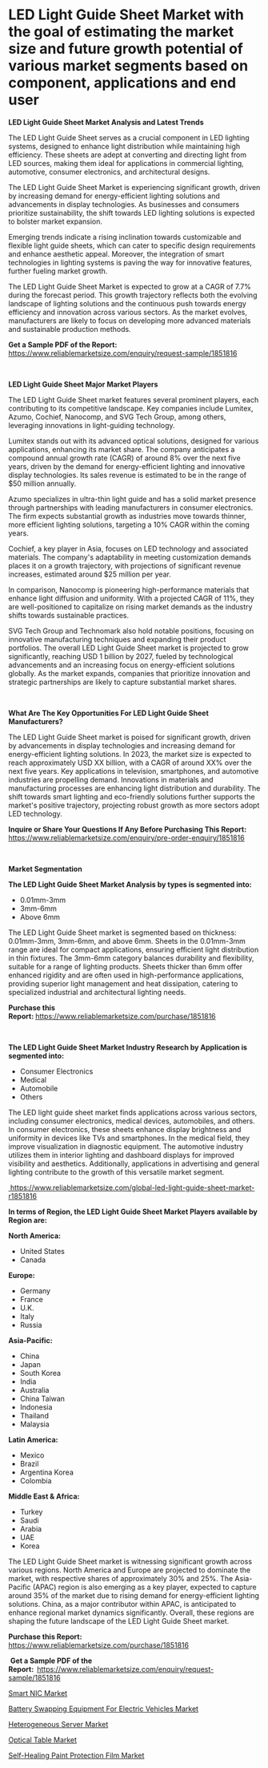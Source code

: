 <p><h1>LED Light Guide Sheet Market with the goal of estimating the market size and future growth potential of various market segments based on component, applications and end user</h1></p><p><strong>LED Light Guide Sheet Market Analysis and Latest Trends</strong></p>
<p><p>The LED Light Guide Sheet serves as a crucial component in LED lighting systems, designed to enhance light distribution while maintaining high efficiency. These sheets are adept at converting and directing light from LED sources, making them ideal for applications in commercial lighting, automotive, consumer electronics, and architectural designs. </p><p>The LED Light Guide Sheet Market is experiencing significant growth, driven by increasing demand for energy-efficient lighting solutions and advancements in display technologies. As businesses and consumers prioritize sustainability, the shift towards LED lighting solutions is expected to bolster market expansion. </p><p>Emerging trends indicate a rising inclination towards customizable and flexible light guide sheets, which can cater to specific design requirements and enhance aesthetic appeal. Moreover, the integration of smart technologies in lighting systems is paving the way for innovative features, further fueling market growth. </p><p>The LED Light Guide Sheet Market is expected to grow at a CAGR of 7.7% during the forecast period. This growth trajectory reflects both the evolving landscape of lighting solutions and the continuous push towards energy efficiency and innovation across various sectors. As the market evolves, manufacturers are likely to focus on developing more advanced materials and sustainable production methods.</p></p>
<p><strong>Get a Sample PDF of the Report:&nbsp;</strong> <a href="https://www.reliablemarketsize.com/enquiry/request-sample/1851816?utm_campaign=1173&utm_medium=2&utm_source=Github&utm_content=ia&utm_term=18102024&utm_id=led-light-guide-sheet">https://www.reliablemarketsize.com/enquiry/request-sample/1851816</a></p>
<p>&nbsp;</p>
<p><strong>LED Light Guide Sheet Major Market Players</strong></p>
<p><p>The LED Light Guide Sheet market features several prominent players, each contributing to its competitive landscape. Key companies include Lumitex, Azumo, Cochief, Nanocomp, and SVG Tech Group, among others, leveraging innovations in light-guiding technology.</p><p>Lumitex stands out with its advanced optical solutions, designed for various applications, enhancing its market share. The company anticipates a compound annual growth rate (CAGR) of around 8% over the next five years, driven by the demand for energy-efficient lighting and innovative display technologies. Its sales revenue is estimated to be in the range of $50 million annually.</p><p>Azumo specializes in ultra-thin light guide and has a solid market presence through partnerships with leading manufacturers in consumer electronics. The firm expects substantial growth as industries move towards thinner, more efficient lighting solutions, targeting a 10% CAGR within the coming years.</p><p>Cochief, a key player in Asia, focuses on LED technology and associated materials. The company's adaptability in meeting customization demands places it on a growth trajectory, with projections of significant revenue increases, estimated around $25 million per year.</p><p>In comparison, Nanocomp is pioneering high-performance materials that enhance light diffusion and uniformity. With a projected CAGR of 11%, they are well-positioned to capitalize on rising market demands as the industry shifts towards sustainable practices.</p><p>SVG Tech Group and Technomark also hold notable positions, focusing on innovative manufacturing techniques and expanding their product portfolios. The overall LED Light Guide Sheet market is projected to grow significantly, reaching USD 1 billion by 2027, fueled by technological advancements and an increasing focus on energy-efficient solutions globally. As the market expands, companies that prioritize innovation and strategic partnerships are likely to capture substantial market shares.</p></p>
<p>&nbsp;</p>
<p><strong>What Are The Key Opportunities For LED Light Guide Sheet Manufacturers?</strong></p>
<p><p>The LED Light Guide Sheet market is poised for significant growth, driven by advancements in display technologies and increasing demand for energy-efficient lighting solutions. In 2023, the market size is expected to reach approximately USD XX billion, with a CAGR of around XX% over the next five years. Key applications in television, smartphones, and automotive industries are propelling demand. Innovations in materials and manufacturing processes are enhancing light distribution and durability. The shift towards smart lighting and eco-friendly solutions further supports the market's positive trajectory, projecting robust growth as more sectors adopt LED technology.</p></p>
<p><strong>Inquire or Share Your Questions If Any Before Purchasing This Report:</strong> <a href="https://www.reliablemarketsize.com/enquiry/pre-order-enquiry/1851816?utm_campaign=1173&utm_medium=2&utm_source=Github&utm_content=ia&utm_term=18102024&utm_id=led-light-guide-sheet">https://www.reliablemarketsize.com/enquiry/pre-order-enquiry/1851816</a></p>
<p>&nbsp;</p>
<p><strong>Market Segmentation</strong></p>
<p><strong>The LED Light Guide Sheet Market Analysis by types is segmented into:</strong></p>
<p><ul><li>0.01mm-3mm</li><li>3mm-6mm</li><li>Above 6mm</li></ul></p>
<p><p>The LED Light Guide Sheet market is segmented based on thickness: 0.01mm-3mm, 3mm-6mm, and above 6mm. Sheets in the 0.01mm-3mm range are ideal for compact applications, ensuring efficient light distribution in thin fixtures. The 3mm-6mm category balances durability and flexibility, suitable for a range of lighting products. Sheets thicker than 6mm offer enhanced rigidity and are often used in high-performance applications, providing superior light management and heat dissipation, catering to specialized industrial and architectural lighting needs.</p></p>
<p><strong>Purchase this Report:&nbsp;</strong><a href="https://www.reliablemarketsize.com/purchase/1851816?utm_campaign=1173&utm_medium=2&utm_source=Github&utm_content=ia&utm_term=18102024&utm_id=led-light-guide-sheet">https://www.reliablemarketsize.com/purchase/1851816</a></p>
<p>&nbsp;</p>
<p><strong>The LED Light Guide Sheet Market Industry Research by Application is segmented into:</strong></p>
<p><ul><li>Consumer Electronics</li><li>Medical</li><li>Automobile</li><li>Others</li></ul></p>
<p><p>The LED light guide sheet market finds applications across various sectors, including consumer electronics, medical devices, automobiles, and others. In consumer electronics, these sheets enhance display brightness and uniformity in devices like TVs and smartphones. In the medical field, they improve visualization in diagnostic equipment. The automotive industry utilizes them in interior lighting and dashboard displays for improved visibility and aesthetics. Additionally, applications in advertising and general lighting contribute to the growth of this versatile market segment.</p></p>
<p><a href="https://www.reliablemarketsize.com/global-led-light-guide-sheet-market-r1851816?utm_campaign=1173&utm_medium=2&utm_source=Github&utm_content=ia&utm_term=18102024&utm_id=led-light-guide-sheet">&nbsp;https://www.reliablemarketsize.com/global-led-light-guide-sheet-market-r1851816</a></p>
<p><strong>In terms of Region, the LED Light Guide Sheet Market Players available by Region are:</strong></p>
<p>
    <p> <strong> North America: </strong>
        <ul>
            <li>United States</li>
            <li>Canada</li>
        </ul>
        </p> 
    <p> <strong> Europe: </strong>
        <ul>
            <li>Germany</li>
            <li>France</li>
            <li>U.K.</li>
            <li>Italy</li>
            <li>Russia</li>
        </ul>
        </p> 
    <p> <strong> Asia-Pacific: </strong>
        <ul>
            <li>China</li>
            <li>Japan</li>
            <li>South Korea</li>
            <li>India</li>
            <li>Australia</li>
            <li>China Taiwan</li>
            <li>Indonesia</li>
            <li>Thailand</li>
            <li>Malaysia</li>
        </ul>
        </p> 
    <p> <strong> Latin America: </strong>
        <ul>
            <li>Mexico</li>
            <li>Brazil</li>
            <li>Argentina Korea</li>
            <li>Colombia</li>
        </ul>
        </p> 
    <p> <strong> Middle East & Africa: </strong>
        <ul>
            <li>Turkey</li>
            <li>Saudi</li>
            <li>Arabia</li>
            <li>UAE</li>
            <li>Korea</li>
        </ul>
    </p>
    </p>
<p><p>The LED Light Guide Sheet market is witnessing significant growth across various regions. North America and Europe are projected to dominate the market, with respective shares of approximately 30% and 25%. The Asia-Pacific (APAC) region is also emerging as a key player, expected to capture around 35% of the market due to rising demand for energy-efficient lighting solutions. China, as a major contributor within APAC, is anticipated to enhance regional market dynamics significantly. Overall, these regions are shaping the future landscape of the LED Light Guide Sheet market.</p></p>
<p><strong>Purchase this Report: </strong><a href="https://www.reliablemarketsize.com/purchase/1851816?utm_campaign=1173&utm_medium=2&utm_source=Github&utm_content=ia&utm_term=18102024&utm_id=led-light-guide-sheet">https://www.reliablemarketsize.com/purchase/1851816</a></p>
<p>&nbsp;<strong>Get a Sample PDF of the Report:&nbsp;&nbsp;</strong><a href="https://www.reliablemarketsize.com/enquiry/request-sample/1851816?utm_campaign=1173&utm_medium=2&utm_source=Github&utm_content=ia&utm_term=18102024&utm_id=led-light-guide-sheet">https://www.reliablemarketsize.com/enquiry/request-sample/1851816</a></p>
<p><strong></strong></p>
<p><p><a href="https://www.linkedin.com/pulse/global-smart-nic-market-trends-analysis-future-growth-prospects-mdotc?utm_campaign=1173&utm_medium=2&utm_source=Github&utm_content=ia&utm_term=18102024&utm_id=led-light-guide-sheet">Smart NIC Market</a></p><p><a href="https://github.com/lexiamojt3/Market-Research-Report-List-1/blob/main/battery-swapping-equipment-for-electric-vehicles-market.md?utm_campaign=1173&utm_medium=2&utm_source=Github&utm_content=ia&utm_term=18102024&utm_id=led-light-guide-sheet">Battery Swapping Equipment For Electric Vehicles Market</a></p><p><a href="https://www.linkedin.com/pulse/heterogeneous-server-market-global-regional-analysis-focus-7zagc?utm_campaign=1173&utm_medium=2&utm_source=Github&utm_content=ia&utm_term=18102024&utm_id=led-light-guide-sheet">Heterogeneous Server Market</a></p><p><a href="https://issuu.com/reportprime-2/docs/optical-table-market-size-2030.pptx_743f851a995c50?utm_campaign=1173&utm_medium=2&utm_source=Github&utm_content=ia&utm_term=18102024&utm_id=led-light-guide-sheet">Optical Table Market</a></p><p><a href="https://github.com/kymakles68e5/Market-Research-Report-List-1/blob/main/self-healing-paint-protection-film-market.md?utm_campaign=1173&utm_medium=2&utm_source=Github&utm_content=ia&utm_term=18102024&utm_id=led-light-guide-sheet">Self-Healing Paint Protection Film Market</a></p></p>